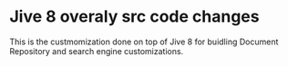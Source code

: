 # Jive 8 overaly src code changes

This is the custmomization done on top of Jive 8 for buidling Document Repository and search engine customizations.
